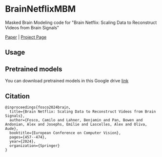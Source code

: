 # BrainNetflixMBM
Masked Brain Modeling code for "Brain Netflix: Scaling Data to Reconstruct Videos from Brain Signals"

[Paper](https://www.ecva.net/papers/eccv_2024/papers_ECCV/papers/03816.pdf) | [Project Page](https://blahner.github.io/BrainNetflixECCV/)

## Usage


## Pretrained models
You can download pretrained models in this Google drive [link](https://drive.google.com/drive/folders/1yt7JqVm5tv13JEx--FRfFMPYV9ENF8Y3?usp=sharing)


## Citation
```
@inproceedings{fosco2024brain,
  title={Brain Netflix: Scaling Data to Reconstruct Videos from Brain Signals},
  author={Fosco, Camilo and Lahner, Benjamin and Pan, Bowen and Andonian, Alex and Josephs, Emilie and Lascelles, Alex and Oliva, Aude},
  booktitle={European Conference on Computer Vision},
  pages={457--474},
  year={2024},
  organization={Springer}
}
```